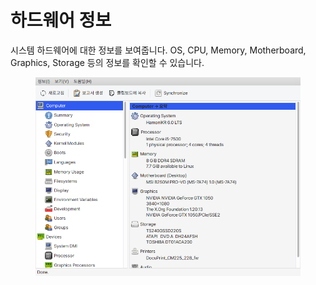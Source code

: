 # 하드웨어 정보

시스템 하드웨어에 대한 정보를 보여줍니다. OS, CPU, Memory, Motherboard, Graphics, Storage 등의 정보를 확인할 수 있습니다.&#x20;

<figure><img src="../../.gitbook/assets/하드웨어정보.png" alt=""><figcaption></figcaption></figure>
